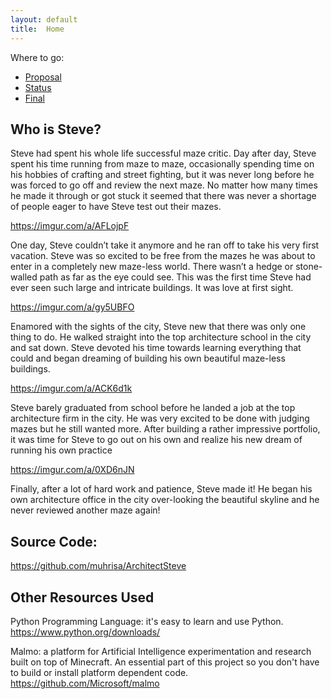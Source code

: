 ```yaml
---
layout: default
title:  Home
---
```

Where to go:

- [Proposal](proposal.html)
- [Status](status.html)
- [Final](final.html)

## Who is Steve?
Steve had spent his whole life successful maze critic. Day after day, Steve spent his time running from maze to maze, occasionally spending time on his hobbies of crafting and street fighting, but it was never long before he was forced to go off and review the next maze. No matter how many times he made it through or got stuck it seemed that there was never a shortage of people eager to have Steve test out their mazes.

https://imgur.com/a/AFLojpF

One day, Steve couldn’t take it anymore and he ran off to take his very first vacation. Steve was so excited to be free from the mazes he was about to enter in a completely new maze-less world. There wasn’t a hedge or stone-walled path as far as the eye could see. This was the first time Steve had ever seen such large and intricate buildings. It was love at first sight.

https://imgur.com/a/gy5UBFO

Enamored with the sights of the city, Steve new that there was only one thing to do. He walked straight into the top architecture school in the city and sat down. Steve devoted his time towards learning everything that could and began dreaming of building his own beautiful maze-less buildings.

https://imgur.com/a/ACK6d1k

Steve barely graduated from school before he landed a job at the top architecture firm in the city. He was very excited to be done with judging mazes but he still wanted more. After building a rather impressive portfolio, it was time for Steve to go out on his own and realize his new dream of running his own practice
 
 
https://imgur.com/a/0XD6nJN

Finally, after a lot of hard work and patience, Steve made it! He began his own architecture office in the city over-looking the beautiful skyline and he never reviewed another maze again!

## Source Code: 
https://github.com/muhrisa/ArchitectSteve

## Other Resources Used
Python Programming Language: it's easy to learn and use Python. https://www.python.org/downloads/

Malmo: a platform for Artificial Intelligence experimentation and research built on top of Minecraft. An essential part of this project so you don't have to build or install platform dependent code.
https://github.com/Microsoft/malmo

